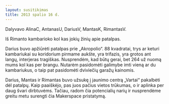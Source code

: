 ```yaml
---
layout: susitikimas
title: 2013 spalio 16 d.
---
```

Dalyvavo AlinaC, AntanasU, DariusV, MantasK, RimantasV.

Iš Rimanto kambarioko kol kas jokių žinių apie patalpas.

Darius buvo apžiūrėti patalpas prie „Akropolio“.
88 kvadratai, trys ar keturi kambariukai su koridorium pirmame aukšte, yra trifazis, yra grotos ant langų, interjeras tragiškas.
Nusprendėm, kad būtų gerai, bet 264 už nuomą mums kol kas per brangu.
Nutarėm pasidomėti galimybe imti vieną ar du kambariukus, o taip pat pasidomėti dviviečių garažų kainomis.

Darius, Mantas ir Rimantas buvo užsukę į jaunimo centrą „Vartai“ pakalbėti dėl patalpų.
Kaip paaiškėjo, pas juos pačius vietos trūkumas, o ir aplinka per daug švari dirbtuvėms.
Tačiau, radom čia potencialių narių ir nusprendėme greitu metu surengti čia Makerspace pristatymą.


